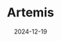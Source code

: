 ---
title: Artemis
description: Artemis is a calm web reader for following your favorite websites at a slower pace, updating only once per day. Built by <a href="https://jamesg.blog/" target="blank">James</a>.
url: https://artemis.jamesg.blog/
date: 2024-12-19
rss: true
tags:
    - tool
    - rss
---